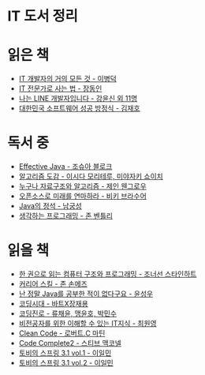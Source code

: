 # IT 도서 정리

# 읽은 책
* [IT 개발자의 거의 모든 것 - 이병덕](https://github.com/thdqudgns/TIL-Today-I-Learned/blob/main/books/IT%20%EA%B0%9C%EB%B0%9C%EC%9E%90%EC%9D%98%20%EA%B1%B0%EC%9D%98%20%EB%AA%A8%EB%93%A0%20%EA%B2%83%20-%20%EC%9D%B4%EB%B3%91%EB%8D%95.md)
* [IT 전문가로 사는 법 - 장동인](https://github.com/thdqudgns/TIL-Today-I-Learned/blob/main/books/IT%20%EC%A0%84%EB%AC%B8%EA%B0%80%EB%A1%9C%20%EC%82%AC%EB%8A%94%20%EB%B2%95%20-%20%EC%9E%A5%EB%8F%99%EC%9D%B8.md)
* [나는 LINE 개발자입니다 - 강윤신 외 11명](https://github.com/thdqudgns/TIL-Today-I-Learned/blob/main/books/%EB%82%98%EB%8A%94%20LINE%20%EA%B0%9C%EB%B0%9C%EC%9E%90%EC%9E%85%EB%8B%88%EB%8B%A4%20-%20%EA%B0%95%EC%9C%A4%EC%8B%A0%20%EC%99%B8%2011%EB%AA%85.md)
* [대한민국 소프트웨어 성공 방정식 - 김재호]()

# 독서 중
* [Effective Java - 조슈아 블로크]()
* [알고리즘 도감 - 이시다 모리테루, 미야자키 쇼이치]()
* [누구나 자료구조와 알고리즘 - 제인 웬그로우]()
* [오픈소스로 미래를 연마하라 - 비키 브라수어]()
* [Java의 정석 - 남궁성]()
* [생각하는 프로그래밍 - 존 벤틀리]()

# 읽을 책
* [한 권으로 읽는 컴퓨터 구조와 프로그래밍 - 조너선 스타인하트]()
* [커리어 스킬 - 존 손메즈]()
* [난 정말 Java를 공부한 적이 없다구요 - 윤성우]()
* [코딩시대 - 바트X장재용]()
* [코딩진로 - 류채윤, 맹윤호, 박민수]()
* [비전공자를 위한 이해할 수 있는 IT지식 - 최원영]()
* [Clean Code - 로버트.C 마틴]()
* [Code Complete2 - 스티브 맥코넬]()
* [토비의 스프링 3.1 vol.1 - 이일민]()
* [토비의 스프링 3.1 vol.2 - 이일민]()